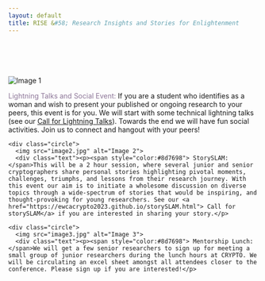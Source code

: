 ```yaml
---
layout: default
title: RISE &#58; Research Insights and Stories for Enlightenment
---
```



<div style="padding-top: 30px;"></div>







<div style="padding-top: 40px;"></div>




 <div class="circle-container">
    <div class="circle">
      <img src="image1.jpg" alt="Image 1">
      <div class="text"><p><span style="color:#8d7698">Lightning Talks and Social Event: </span>If you are a student who identifies as a woman and wish to present your published or ongoing research to your peers, this event is for you. We will start with some technical lightning talks (see our <a href="https://ewcacrypto2023.github.io/callForTalks.html"> Call for Lightning Talks</a>). Towards the end we will have fun social activities. Join us to connect and hangout with your peers!</p>
</div>
    </div>

    <div class="circle">
      <img src="image2.jpg" alt="Image 2">
      <div class="text"><p><span style="color:#8d7698"> StorySLAM: </span>This will be a 2 hour session, where several junior and senior cryptographers share personal stories highlighting pivotal moments, challenges, triumphs, and lessons from their research journey. With this event our aim is to initiate a wholesome discussion on diverse topics through a wide-spectrum of stories that would be inspiring, and thought-provoking for young researchers. See our <a href="https://ewcacrypto2023.github.io/storySLAM.html"> Call for storySLAM</a> if you are interested in sharing your story.</p>
</div>
    </div>

    <div class="circle">
      <img src="image3.jpg" alt="Image 3">
      <div class="text"><p><span style="color:#8d7698"> Mentorship Lunch: </span>We will get a few senior researchers to sign up for meeting a small group of junior researchers during the lunch hours at CRYPTO. We will be circulating an excel sheet amongst all attendees closer to the conference. Please sign up if you are interested!</p>
</div>
    </div>
  </div>





<div style="padding-top: 40px;"></div>





<div style="padding-top: 150px;"></div>






